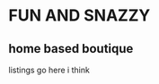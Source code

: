 <!DOCTYPE html>
<html lang="en">
 <head>
   <meta charset="utf-8">
  <link rel="stylesheet" href="looks.css">
 </head>
 <body>
   <h1>FUN AND SNAZZY</h1>
   <h2>home based boutique</h2>
   listings go here i think
 </body>
</html>
